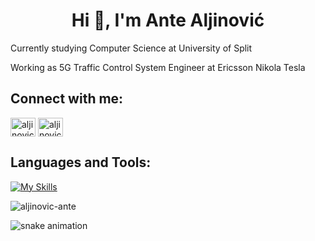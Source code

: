 <h1 align="center">Hi 👋, I'm Ante Aljinović</h1>
<p>Currently studying Computer Science at University of Split</p>
<p>Working as 5G Traffic Control System Engineer at Ericsson Nikola Tesla</p>

## Connect with me:
<p align="left">
<a href="https://instagram.com/aljinovicante" target="blank"><img align="center" src="https://raw.githubusercontent.com/rahuldkjain/github-profile-readme-generator/master/src/images/icons/Social/instagram.svg" alt="aljinovicante" height="30" width="40" /></a>
<a href="https://www.linkedin.com/in/ante-aljinovi%C4%87-348051299/" target="blank"><img align="center" src="https://github.com/gauravghongde/social-icons/blob/master/SVG/Color/LinkedIN.svg" alt="aljinovicante" height="30" width="40" /></a>
</p>

## Languages and Tools:
[![My Skills](https://skillicons.dev/icons?i=js,html,css,c,cpp,git,linux,mysql,maven,py,java,d3,react)](https://skillicons.dev)

<p><img align="center" src="https://github-readme-stats.vercel.app/api/top-langs?username=aljinovic-ante&show_icons=true&locale=en&layout=compact" alt="aljinovic-ante" /></p>

![snake animation](https://github.com/aljinovic-ante/aljinovic-ante/blob/output/github-contribution-grid-snake2.svg)
